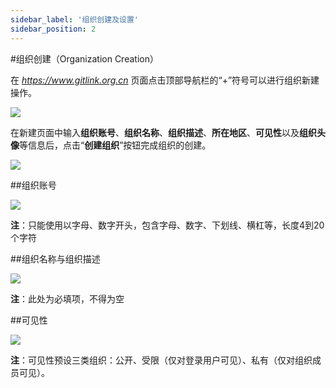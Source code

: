 ```yaml
---
sidebar_label: '组织创建及设置'      
sidebar_position: 2    
---
```

 #组织创建（Organization Creation）
 
 在 *https://www.gitlink.org.cn* 页面点击顶部导航栏的“+”符号可以进行组织新建操作。
 
 ![](/img/imageOrg1.png)
 
 在新建页面中输入**组织账号**、**组织名称**、**组织描述**、**所在地区**、**可见性**以及**组织头像**等信息后，点击“**创建组织**”按钮完成组织的创建。

 ![](/img/Org/imageOrg2.png)

##组织账号

 ![](/img/Org/imageOrg4.png)

**注**：只能使用以字母、数字开头，包含字母、数字、下划线、横杠等，长度4到20个字符

##组织名称与组织描述

 ![](/img/Org/imageOrg5.png)

**注**：此处为必填项，不得为空

##可见性

 ![](/img/Org/imageOrg3.png)

**注**：可见性预设三类组织：公开、受限（仅对登录用户可见）、私有（仅对组织成员可见）。
